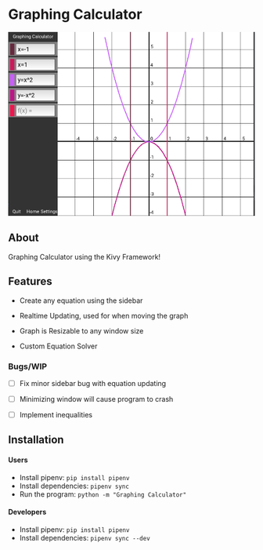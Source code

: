 # Graphing Calculator

![Graph](ReadMe.png)


## About
Graphing Calculator using the Kivy Framework! 

## Features

- Create any equation using the sidebar

- Realtime Updating, used for when moving the graph

- Graph is Resizable to any window size

- Custom Equation Solver

### Bugs/WIP

- [ ] Fix minor sidebar bug with equation updating

- [ ] Minimizing window will cause program to crash

- [ ] Implement inequalities

## Installation
#### Users

- Install pipenv: `pip install pipenv`
- Install dependencies: `pipenv sync`
- Run the program: `python -m "Graphing Calculator"`

#### Developers

- Install pipenv: `pip install pipenv`
- Install dependencies: `pipenv sync --dev`

